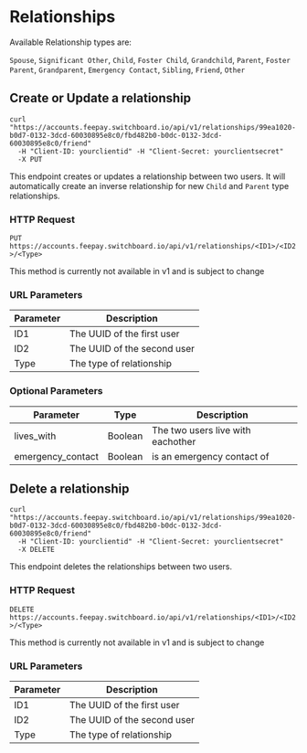 # Relationships

Available Relationship types are:

`Spouse`, `Significant Other`,
`Child`, `Foster Child`, `Grandchild`, 
`Parent`, `Foster Parent`, `Grandparent`, 
`Emergency Contact`, `Sibling`, `Friend`, `Other`

## Create or Update a relationship

```shell
curl "https://accounts.feepay.switchboard.io/api/v1/relationships/99ea1020-b0d7-0132-3dcd-60030895e8c0/fbd482b0-b0dc-0132-3dcd-60030895e8c0/friend"
  -H "Client-ID: yourclientid" -H "Client-Secret: yourclientsecret"
  -X PUT
```

This endpoint creates or updates a relationship between two users.
It will automatically create an inverse relationship for new `Child` and `Parent` type relationships.

### HTTP Request

`PUT https://accounts.feepay.switchboard.io/api/v1/relationships/<ID1>/<ID2>/<Type>`

<aside class="warning">This method is currently not available in v1 and is subject to change</aside>

### URL Parameters

Parameter | Description
--------- | -----------
ID1 | The UUID of the first user 
ID2 | The UUID of the second user 
Type | The type of relationship

### Optional Parameters

Parameter | Type | Description
--------- | ----------- | -----------
lives_with | Boolean | The two users live with eachother
emergency_contact | Boolean | <ID1> is an emergency contact of <ID2>

## Delete a relationship

```shell
curl "https://accounts.feepay.switchboard.io/api/v1/relationships/99ea1020-b0d7-0132-3dcd-60030895e8c0/fbd482b0-b0dc-0132-3dcd-60030895e8c0/friend"
  -H "Client-ID: yourclientid" -H "Client-Secret: yourclientsecret"
  -X DELETE
```

This endpoint deletes the relationships between two users.

### HTTP Request

`DELETE https://accounts.feepay.switchboard.io/api/v1/relationships/<ID1>/<ID2>/<Type>`

<aside class="warning">This method is currently not available in v1 and is subject to change</aside>

### URL Parameters

Parameter | Description
--------- | -----------
ID1 | The UUID of the first user 
ID2 | The UUID of the second user 
Type | The type of relationship